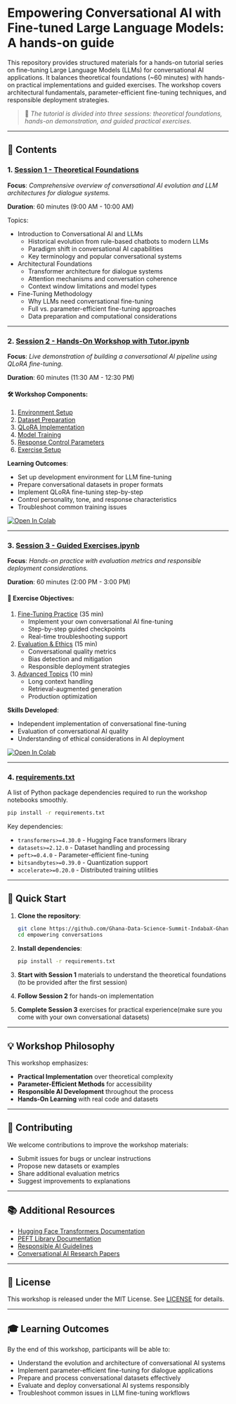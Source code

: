 # Empowering Conversational AI with Fine-tuned Large Language Models: A hands-on guide

This repository provides structured materials for a hands-on tutorial series on fine-tuning Large Language Models (LLMs) for conversational AI applications. It balances theoretical foundations (~60 minutes) with hands-on practical implementations and guided exercises. The workshop covers architectural fundamentals, parameter-efficient fine-tuning techniques, and responsible deployment strategies.

> 🤖 *The tutorial is divided into three sessions: theoretical foundations, hands-on demonstration, and guided practical exercises.*

---

## 📁 Contents

### 1. [Session 1 - Theoretical Foundations](Session%201%20-%20Theoretical%20Foundations)

**Focus**: *Comprehensive overview of conversational AI evolution and LLM architectures for dialogue systems.*

**Duration**: 60 minutes (9:00 AM - 10:00 AM)

Topics:
- Introduction to Conversational AI and LLMs
  - Historical evolution from rule-based chatbots to modern LLMs
  - Paradigm shift in conversational AI capabilities
  - Key terminology and popular conversational systems
- Architectural Foundations
  - Transformer architecture for dialogue systems
  - Attention mechanisms and conversation coherence
  - Context window limitations and model types
- Fine-Tuning Methodology
  - Why LLMs need conversational fine-tuning
  - Full vs. parameter-efficient fine-tuning approaches
  - Data preparation and computational considerations

---

### 2. [Session 2 - Hands-On Workshop with Tutor.ipynb](Session%202%20-%20Hands-On%20Workshop%20with%20Tutor.ipynb)

**Focus**: *Live demonstration of building a conversational AI pipeline using QLoRA fine-tuning.*

**Duration**: 60 minutes (11:30 AM - 12:30 PM)

#### 🛠️ Workshop Components:
1. [Environment Setup](#EnvironmentSetup)  
2. [Dataset Preparation](#DatasetPreparation)  
3. [QLoRA Implementation](#QLoRAImplementation)  
4. [Model Training](#ModelTraining)  
5. [Response Control Parameters](#ResponseControl)  
6. [Exercise Setup](#ExerciseSetup)

**Learning Outcomes**:
- Set up development environment for LLM fine-tuning
- Prepare conversational datasets in proper formats
- Implement QLoRA fine-tuning step-by-step
- Control personality, tone, and response characteristics
- Troubleshoot common training issues

<!-- Colab Badge -->
<a target="_blank" href="https://colab.research.google.com/drive/14j-C7Sh4n6_55RTm42-v1ZjcQlumOSfe#scrollTo=yxIhYZuVzF2Q">
  <img src="https://colab.research.google.com/assets/colab-badge.svg" alt="Open In Colab"/>
</a>

---

### 3. [Session 3 - Guided Exercises.ipynb](Session%203%20-%20Guided%20Exercises.ipynb)

**Focus**: *Hands-on practice with evaluation metrics and responsible deployment considerations.*

**Duration**: 60 minutes (2:00 PM - 3:00 PM)

#### 🎯 Exercise Objectives:
1. [Fine-Tuning Practice](#HandsOnExercise) (35 min)
   - Implement your own conversational AI fine-tuning
   - Step-by-step guided checkpoints
   - Real-time troubleshooting support
2. [Evaluation & Ethics](#EvaluationEthics) (15 min)
   - Conversational quality metrics
   - Bias detection and mitigation
   - Responsible deployment strategies
3. [Advanced Topics](#AdvancedTopics) (10 min)
   - Long context handling
   - Retrieval-augmented generation
   - Production optimization

**Skills Developed**:
- Independent implementation of conversational fine-tuning
- Evaluation of conversational AI quality
- Understanding of ethical considerations in AI deployment

<!-- Colab Badge -->
<a target="_blank" href="https://colab.research.google.com/drive/[YOUR_COLAB_LINK_HERE]">
  <img src="https://colab.research.google.com/assets/colab-badge.svg" alt="Open In Colab"/>
</a>

---

### 4. [requirements.txt](requirements.txt)

A list of Python package dependencies required to run the workshop notebooks smoothly.

```bash
pip install -r requirements.txt
```

Key dependencies:
- `transformers>=4.30.0` - Hugging Face transformers library
- `datasets>=2.12.0` - Dataset handling and processing
- `peft>=0.4.0` - Parameter-efficient fine-tuning
- `bitsandbytes>=0.39.0` - Quantization support
- `accelerate>=0.20.0` - Distributed training utilities

---

## 🚀 Quick Start

1. **Clone the repository**:
   ```bash
   git clone https://github.com/Ghana-Data-Science-Summit-IndabaX-Ghana/IndabaX25.git
   cd empowering conversations
   ```

2. **Install dependencies**:
   ```bash
   pip install -r requirements.txt
   ```

3. **Start with Session 1** materials to understand the theoretical foundations (to be provided after the first session)

4. **Follow Session 2** for hands-on implementation

5. **Complete Session 3** exercises for practical experience(make sure you come with your own conversational datasets)

---

## 💡 Workshop Philosophy

This workshop emphasizes:
- **Practical Implementation** over theoretical complexity
- **Parameter-Efficient Methods** for accessibility
- **Responsible AI Development** throughout the process
- **Hands-On Learning** with real code and datasets

---

## 🤝 Contributing

We welcome contributions to improve the workshop materials:
- Submit issues for bugs or unclear instructions
- Propose new datasets or examples
- Share additional evaluation metrics
- Suggest improvements to explanations

---

## 📚 Additional Resources

- [Hugging Face Transformers Documentation](https://huggingface.co/docs/transformers)
- [PEFT Library Documentation](https://huggingface.co/docs/peft)
- [Responsible AI Guidelines](https://ai.google/responsibility/responsible-ai-practices/)
- [Conversational AI Research Papers](resources/further_reading.md)

---

## 📄 License

This workshop is released under the MIT License. See [LICENSE](LICENSE) for details.

---

## 🎓 Learning Outcomes

By the end of this workshop, participants will be able to:
- Understand the evolution and architecture of conversational AI systems
- Implement parameter-efficient fine-tuning for dialogue applications
- Prepare and process conversational datasets effectively
- Evaluate and deploy conversational AI systems responsibly
- Troubleshoot common issues in LLM fine-tuning workflows